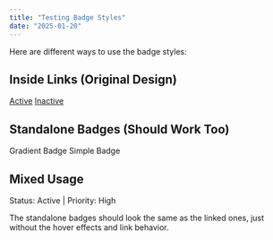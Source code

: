 ```yaml
---
title: "Testing Badge Styles"
date: "2025-01-20"
---
```


Here are different ways to use the badge styles:

## Inside Links (Original Design)
<a href="/tags/active/" class="tag-link"><span class="tag-badge">Active</span></a>
<a href="/tags/inactive/" class="tag-link"><span class="tag-badge-simple">Inactive</span></a>

## Standalone Badges (Should Work Too)
<span class="tag-badge">Gradient Badge</span>
<span class="tag-badge-simple">Simple Badge</span>

## Mixed Usage
Status: <span class="tag-badge-simple">Active</span> | Priority: <span class="tag-badge">High</span>

The standalone badges should look the same as the linked ones, just without the hover effects and link behavior.